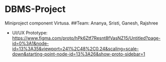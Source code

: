 # DBMS-Project
Miniproject component Virtusa. 
##Team: 
Ananya, Sristi, Ganesh, Rajshree


- UI/UX Prototype:    https://www.figma.com/proto/hPk6Ztf7Resnt8fVasNZ15/Untitled?page-id=0%3A1&node-id=13%3A35&viewport=241%2C48%2C0.24&scaling=scale-down&starting-point-node-id=13%3A26&show-proto-sidebar=1
